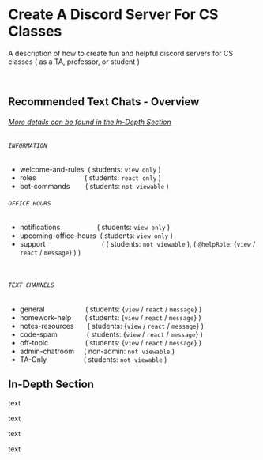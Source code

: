 # Create A Discord Server For CS Classes
A description of how to create fun and helpful discord servers for CS classes ( as a TA, professor, or student )

<br>

## Recommended Text Chats - Overview
###### [More details can be found in the In-Depth Section](#In-Depth-Section)

###### `INFORMATION`
* welcome-and-rules &nbsp;( students: `view only` )
* roles &nbsp; &nbsp; &nbsp; &nbsp; &nbsp; &nbsp; &nbsp; &nbsp; &nbsp; &nbsp; &nbsp; &nbsp; ( students: `react only` )
* bot-commands &nbsp; &nbsp; &nbsp; &nbsp;( students: `not viewable` )


###### `OFFICE HOURS`
* notifications &nbsp; &nbsp; &nbsp; &nbsp; &nbsp; &nbsp; &nbsp; &nbsp; &nbsp; ( students: `view only` )
* upcoming-office-hours &nbsp;( students: `view only` )
* support &nbsp; &nbsp; &nbsp; &nbsp; &nbsp; &nbsp; &nbsp; &nbsp; &nbsp; &nbsp; &nbsp; &nbsp; &nbsp; &nbsp; ( ( students: `not viewable` ), ( `@helpRole`: {`view` / `react` / `message`} ) )

 &nbsp;
###### `TEXT CHANNELS`
* general &nbsp; &nbsp; &nbsp; &nbsp; &nbsp; &nbsp; &nbsp; &nbsp; &nbsp; &nbsp; ( students: {`view` / `react` / `message`} )
* homework-help &nbsp; &nbsp; &nbsp; ( students: {`view` / `react` / `message`} )
* notes-resources &nbsp; &nbsp; &nbsp; ( students: {`view` / `react` / `message`} )
* code-spam &nbsp; &nbsp; &nbsp; &nbsp; &nbsp; &nbsp; &nbsp; ( students: {`view` / `react` / `message`} )
* off-topic &nbsp; &nbsp; &nbsp; &nbsp; &nbsp; &nbsp; &nbsp; &nbsp; &nbsp; ( students: {`view` / `react` / `message`} )
* admin-chatroom &nbsp; &nbsp; ( non-admin: `not viewable` )
* TA-Only &nbsp; &nbsp; &nbsp; &nbsp; &nbsp; &nbsp; &nbsp; &nbsp; &nbsp; ( students: `not viewable` )

<be>

## In-Depth Section
text


text


text


text
